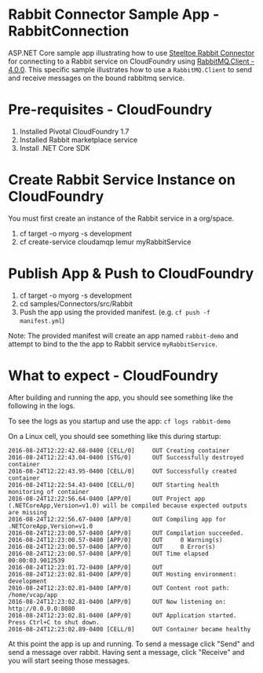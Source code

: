 ﻿# Rabbit Connector Sample App - RabbitConnection

ASP.NET Core sample app illustrating how to use [Steeltoe Rabbit Connector](https://github.com/SteeltoeOSS/Connectors/tree/master/src/Steeltoe.CloudFoundry.Connector.Rabbit) for connecting to a Rabbit service on CloudFoundry using [RabbitMQ.Client - 4.0.0](https://www.rabbitmq.com/dotnet-api-guide.html). This specific sample illustrates how to use a `RabbitMQ.Client` to send and receive messages on the bound rabbitmq service.

# Pre-requisites - CloudFoundry

1. Installed Pivotal CloudFoundry 1.7
2. Installed Rabbit marketplace service
3. Install .NET Core SDK

# Create Rabbit Service Instance on CloudFoundry
You must first create an instance of the Rabbit service in a org/space.

1. cf target -o myorg -s development
2. cf create-service cloudamqp lemur myRabbitService 

# Publish App & Push to CloudFoundry

1. cf target -o myorg -s development
2. cd samples/Connectors/src/Rabbit
3. Push the app using the provided manifest.
 (e.g.  `cf push -f manifest.yml`)

Note: The provided manifest will create an app named `rabbit-demo` and attempt to bind to the the app to Rabbit service `myRabbitService`.

# What to expect - CloudFoundry

After building and running the app, you should see something like the following in the logs. 

To see the logs as you startup and use the app: `cf logs rabbit-demo`

On a Linux cell, you should see something like this during startup:
```
2016-08-24T12:22:42.68-0400 [CELL/0]     OUT Creating container
2016-08-24T12:22:43.04-0400 [STG/0]      OUT Successfully destroyed container
2016-08-24T12:22:43.95-0400 [CELL/0]     OUT Successfully created container
2016-08-24T12:22:54.43-0400 [CELL/0]     OUT Starting health monitoring of container
2016-08-24T12:22:56.64-0400 [APP/0]      OUT Project app (.NETCoreApp,Version=v1.0) will be compiled because expected outputs are missing
2016-08-24T12:22:56.67-0400 [APP/0]      OUT Compiling app for .NETCoreApp,Version=v1.0
2016-08-24T12:23:00.57-0400 [APP/0]      OUT Compilation succeeded.
2016-08-24T12:23:00.57-0400 [APP/0]      OUT     0 Warning(s)
2016-08-24T12:23:00.57-0400 [APP/0]      OUT     0 Error(s)
2016-08-24T12:23:00.57-0400 [APP/0]      OUT Time elapsed 00:00:03.9012539
2016-08-24T12:23:01.72-0400 [APP/0]      OUT
2016-08-24T12:23:02.81-0400 [APP/0]      OUT Hosting environment: development
2016-08-24T12:23:02.81-0400 [APP/0]      OUT Content root path: /home/vcap/app
2016-08-24T12:23:02.81-0400 [APP/0]      OUT Now listening on: http://0.0.0.0:8080
2016-08-24T12:23:02.81-0400 [APP/0]      OUT Application started. Press Ctrl+C to shut down.
2016-08-24T12:23:02.89-0400 [CELL/0]     OUT Container became healthy
```
At this point the app is up and running. To send a message click "Send" and send a message over rabbit. Having sent a message, click "Receive" and you will start seeing those messages.

